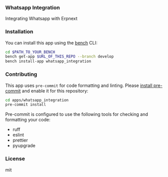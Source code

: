 ### Whatsapp Integration

Integrating Whatsapp with Erpnext

### Installation

You can install this app using the [bench](https://github.com/frappe/bench) CLI:

```bash
cd $PATH_TO_YOUR_BENCH
bench get-app $URL_OF_THIS_REPO --branch develop
bench install-app whatsapp_integration
```

### Contributing

This app uses `pre-commit` for code formatting and linting. Please [install pre-commit](https://pre-commit.com/#installation) and enable it for this repository:

```bash
cd apps/whatsapp_integration
pre-commit install
```

Pre-commit is configured to use the following tools for checking and formatting your code:

- ruff
- eslint
- prettier
- pyupgrade

### License

mit
